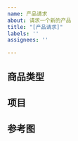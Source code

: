 ```yaml
---
name: 产品请求
about: 请求一个新的产品
title: "[产品请求]"
labels: ''
assignees: ''

---
```


## 商品类型
<!-- 马克杯/帆布袋/笔袋/玩偶/etc -->

## 项目
<!-- 只能是我们已经拿到授权的项目，或者是可商用版权的项目，已授权项目可访问 osholic/license -->

## 参考图
<!-- 你想象中的效果 -->
